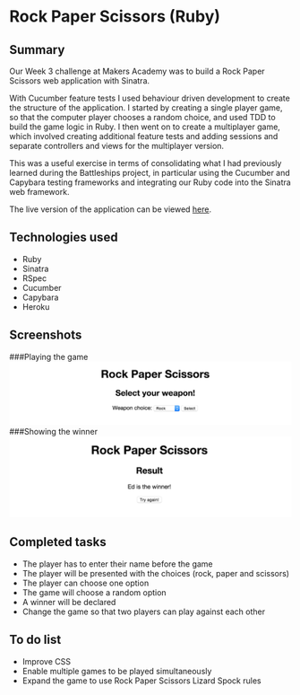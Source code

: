 # Rock Paper Scissors (Ruby)

## Summary

Our Week 3 challenge at Makers Academy was to build a Rock Paper Scissors web application with Sinatra.

With Cucumber feature tests I used behaviour driven development to create the structure of the application. I started by creating a single player game, so that the computer player chooses a random choice, and used TDD to build the game logic in Ruby. I then went on to create a multiplayer game, which involved creating additional feature tests and adding sessions and separate controllers and views for the multiplayer version.

This was a useful exercise in terms of consolidating what I had previously learned during the Battleships project, in particular using the Cucumber and Capybara testing frameworks and integrating our Ruby code into the Sinatra web framework.

The live version of the application can be viewed [here](https://ruby-rock-paper-scissors.herokuapp.com).

## Technologies used
- Ruby
- Sinatra
- RSpec
- Cucumber
- Capybara
- Heroku

## Screenshots
###Playing the game
<img src='/images/game_screenshot.png'>
###Showing the winner
<img src='/images/result_screenshot.png'>

## Completed tasks
- The player has to enter their name before the game
- The player will be presented with the choices (rock, paper and scissors)
- The player can choose one option
- The game will choose a random option
- A winner will be declared
- Change the game so that two players can play against each other

## To do list
- Improve CSS
- Enable multiple games to be played simultaneously
- Expand the game to use Rock Paper Scissors Lizard Spock rules
